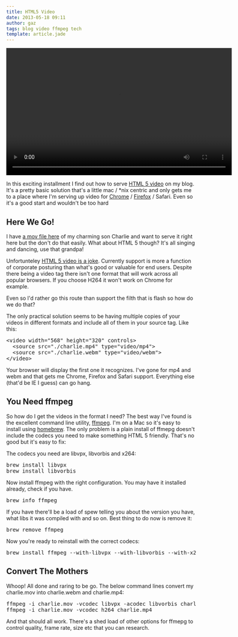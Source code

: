 ```yaml
---
title: HTML5 Video
date: 2013-05-18 09:11
author: gaz
tags: blog video ffmpeg tech 
template: article.jade
---
```

<video width="600" height="338" controls>
  <source src="/articles/2015-05-18-video-conversion/charlie.mp4" type="video/mp4">
  <source src="/articles/2015-05-18-video-conversion/charlie.webm" type="video/webm">
</video>

In this exciting installment I find out how to serve [HTML 5 video][html5video] on my blog. It's a pretty basic solution that's a little mac / *nix centric and only gets me to a place where I'm serving up video for [Chrome][chrome] / [Firefox][firefox] / Safari. Even so it's a good start and wouldn't be too hard

## Here We Go!
I have [a mov file here](./charlie.mov) of my charming son Charlie and want to serve it right here but the don't do that easily. What about HTML 5 though? It's all singing and dancing, use that grandpa!

Unfortunteley [HTML 5 video is a joke][html5wars]. Currently support is more a function of corporate posturing than what's good or valuable for end users. Despite there being a video tag there isn't one format that will work across all popular browsers. If you choose H264 it won't work on Chrome for example.

Even so I'd rather go this route than support the filth that is flash so how do we do that?

The only practical solution seems to be having multiple copies of your videos in different formats and include all of them in your source tag. Like this:

<pre class='prettyprint lang-html'>
&lt;video width=&quot;568&quot; height=&quot;320&quot; controls&gt;
  &lt;source src=&quot;./charlie.mp4&quot; type=&quot;video/mp4&quot;&gt;
  &lt;source src=&quot;./charlie.webm&quot; type=&quot;video/webm&quot;&gt;
&lt;/video&gt;
</pre>

Your browser will display the first one it recognizes. I've gone for mp4 and webm and that gets me Chrome, Firefox and Safari support. Everything else (that'd be IE I guess) can go hang.

## You Need ffmpeg
So how do I get the videos in the format I need? The best way I've found is the excellent command line utility, [ffmpeg][ffmpeg]. I'm on a Mac so it's easy to install using [homebrew][homebrew]. The only problem is a plain install of ffmepg doesn't include the codecs you need to make something HTML 5 friendly. That's no good but it's easy to fix:

The codecs you need are libvpx, libvorbis and x264:

<pre class='prettyprint'>
brew install libvpx
brew install libvorbis
</pre>

Now install ffmpeg with the right configuration. You may have it installed already, check if you have.

<pre class='prettyprint'>
brew info ffmpeg
</pre>

If you have there'll be a load of spew telling you about the version you have, what libs it was compiled with and so on. Best thing to do now is remove it:

<pre class='prettyprint'>
brew remove ffmpeg
</pre>

Now you're ready to reinstall with the correct codecs:

<pre class='prettyprint'>
brew install ffmpeg --with-libvpx --with-libvorbis --with-x264
</pre>

## Convert The Mothers
Whoop! All done and raring to be go. The below command lines convert my charlie.mov into charlie.webm and charlie.mp4:
<pre class='prettyprint'>
ffmpeg -i charlie.mov -vcodec libvpx -acodec libvorbis charlie.webm
ffmpeg -i charlie.mov -vcodec h264 charlie.mp4
</pre>

And that should all work. There's a shed load of other options for ffmepg to control quality, frame rate, size etc that you can research.


[ffmpeg]: http://www.ffmpeg.org/
[homebrew]: http://mxcl.github.io/homebrew/
[html5video]: http://www.w3schools.com/html/html5_video.asp
[html5wars]: http://www.zdnet.com/debate/sure-flash-is-dead-but-are-the-web-video-wars-over/10103874/
[chrome]: https://www.google.com/intl/en_uk/chrome/browser/
[firefox]: http://www.mozilla.org/en-US/firefox/new/

